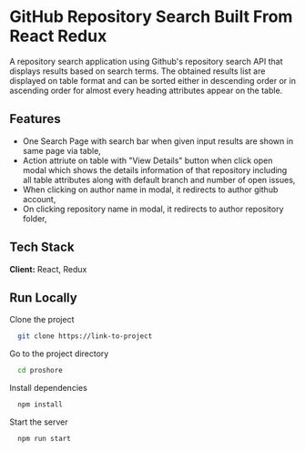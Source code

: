 
# GitHub Repository Search Built From React Redux

A repository search application using Github's repository search 
API that displays results based on search terms. The obtained results list 
are displayed on table format and can be sorted either in descending 
order or in ascending order for almost every heading attributes appear 
on the table.






## Features

- One Search Page with search bar when given input results are shown in same page via table,
- Action attriute on table with "View Details" button when click open modal which shows the details information of that repository including all table attributes along with default branch and number of open issues,
- When clicking on author name in modal, it redirects to author github account, 
- On clicking repository name in modal, it redirects to author repository folder,


## Tech Stack

**Client:** React, Redux




## Run Locally

Clone the project

```bash
  git clone https://link-to-project
```

Go to the project directory

```bash
  cd proshore
```

Install dependencies

```bash
  npm install
```

Start the server

```bash
  npm run start
```

